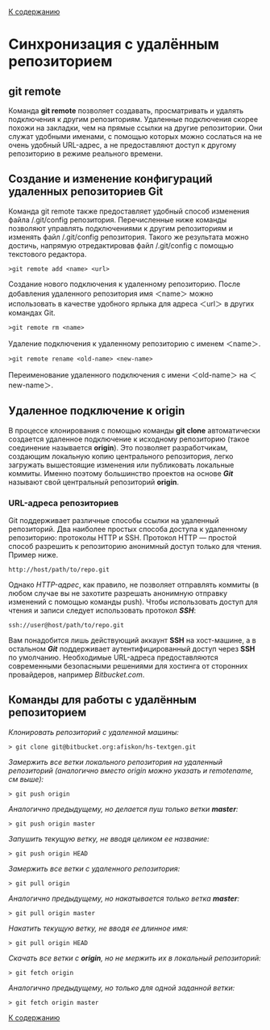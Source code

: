 [К содержанию](../../../)
# Синхронизация с удалённым репозиторием

## **git remote**

Команда **git remote** позволяет создавать, просматривать и удалять подключения к другим репозиториям. Удаленные подключения скорее похожи на закладки, чем на прямые ссылки на другие репозитории. Они служат удобными именами, с помощью которых можно сослаться на не очень удобный URL-адрес, а не предоставляют доступ к другому репозиторию в режиме реального времени.

## Создание и изменение конфигураций удаленных репозиториев Git

Команда git remote также предоставляет удобный способ изменения файла /.git/config репозитория. Перечисленные ниже команды позволяют управлять подключениями к другим репозиториям и изменять файл /.git/config репозитория. Такого же результата можно достичь, напрямую отредактировав файл /.git/config с помощью текстового редактора.

    >git remote add <name> <url>

Создание нового подключения к удаленному репозиторию. После добавления удаленного репозитория имя ＜name＞ можно использовать в качестве удобного ярлыка для адреса ＜url＞ в других командах Git.

    >git remote rm <name>

Удаление подключения к удаленному репозиторию с именем ＜name＞.

    >git remote rename <old-name> <new-name>

Переименование удаленного подключения с имени ＜old-name＞ на ＜new-name＞.

## Удаленное подключение к origin

В процессе клонирования с помощью команды **git clone** автоматически создается удаленное подключение к исходному репозиторию (такое соединение называется **origin**). Это позволяет разработчикам, создающим локальную копию центрального репозитория, легко загружать вышестоящие изменения или публиковать локальные коммиты. Именно поэтому большинство проектов на основе ***Git*** называют свой центральный репозиторий **origin**.

### **URL-адреса репозиториев**

Git поддерживает различные способы ссылки на удаленный репозиторий. Два наиболее простых способа доступа к удаленному репозиторию: протоколы HTTP и SSH. Протокол HTTP — простой способ разрешить к репозиторию анонимный доступ только для чтения. Пример ниже.

    http://host/path/to/repo.git

Однако *HTTP-адрес*, как правило, не позволяет отправлять коммиты (в любом случае вы не захотите разрешать анонимную отправку изменений с помощью команды push). Чтобы использовать доступ для чтения и записи следует использовать протокол ***SSH***:

    ssh://user@host/path/to/repo.git

Вам понадобится лишь действующий аккаунт **SSH** на хост-машине, а в остальном ***Git*** поддерживает аутентифицированный доступ через **SSH** по умолчанию. Необходимые URL-адреса предоставляются современными безопасными решениями для хостинга от сторонних провайдеров, например *Bitbucket.com*.

## **Команды для работы с удалённым репозиторием**

*Клонировать репозиторий с удаленной машины:*

    > git clone git@bitbucket.org:afiskon/hs-textgen.git

*Замержить все ветки локального репозитория на удаленный репозиторий (аналогично вместо origin можно указать и remotename, см выше):*

    > git push origin

*Аналогично предыдущему, но делается пуш только ветки **master**:*

    > git push origin master

*Запушить текущую ветку, не вводя целиком ее название:*

    > git push origin HEAD

*Замержить все ветки с удаленного репозитория:*

    > git pull origin

*Аналогично предыдущему, но накатывается только ветка **master**:*

    > git pull origin master

*Накатить текущую ветку, не вводя ее длинное имя:*

    > git pull origin HEAD

*Скачать все ветки с **origin**, но не мержить их в локальный репозиторий:*

    > git fetch origin

*Аналогично предыдущему, но только для одной заданной ветки:*

    > git fetch origin master

[К содержанию](../../../)